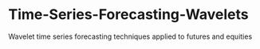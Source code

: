 # Time-Series-Forecasting-Wavelets
Wavelet time series forecasting techniques applied to futures and equities

